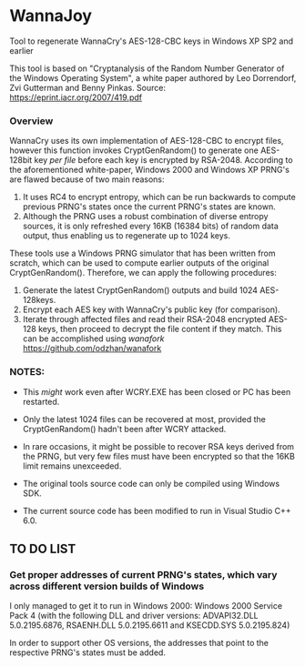 # WannaJoy
Tool to regenerate WannaCry's AES-128-CBC keys in Windows XP SP2 and earlier

This tool is based on "Cryptanalysis of the Random Number Generator of the Windows
Operating System", a white paper authored by Leo Dorrendorf, Zvi Gutterman and Benny Pinkas.
Source: https://eprint.iacr.org/2007/419.pdf



### Overview

WannaCry uses its own implementation of AES-128-CBC to encrypt files, however this function invokes CryptGenRandom() to generate one AES-128bit key *per file* before each key is encrypted by RSA-2048. According to the aforementioned white-paper, Windows 2000 and Windows XP PRNG's are flawed because of two main reasons:

1. It uses RC4 to encrypt entropy, which can be run backwards to compute previous PRNG's states once the current PRNG's states are known.
2. Although the PRNG uses a robust combination of diverse entropy sources, it is only refreshed every 16KB (16384 bits) of random data output, thus enabling us to regenerate up to 1024 keys.

These tools use a Windows PRNG simulator that has been written from scratch, which can be used to compute earlier outputs of the original CryptGenRandom(). Therefore, we can apply the following procedures:

1. Generate the latest CryptGenRandom() outputs and build 1024 AES-128keys.
2. Encrypt each AES key with WannaCry's public key (for comparison).
3. Iterate through affected files and read their RSA-2048 encrypted AES-128 keys, then proceed to decrypt the file content if they match. This can be accomplished using *wanafork* https://github.com/odzhan/wanafork

### NOTES:
* This *might* work even after WCRY.EXE has been closed or PC has been restarted.
* Only the latest 1024 files can be recovered at most, provided the CryptGenRandom() hadn't been after WCRY attacked.
* In rare occasions, it might be possible to recover RSA keys derived from the PRNG, but very few files must have been encrypted so that the 16KB limit remains unexceeded.
* The original tools source code can only be compiled using Windows SDK. 

* The current source code has been modified to run in Visual Studio C++ 6.0.

## TO DO LIST

### Get proper addresses of current PRNG's states, which vary across different version builds of Windows

I only managed to get it to run in Windows 2000: 
Windows 2000 Service Pack 4 (with the following DLL and driver versions:
ADVAPI32.DLL 5.0.2195.6876, RSAENH.DLL 5.0.2195.6611 and KSECDD.SYS 5.0.2195.824)

In order to support other OS versions, the addresses that point to the respective PRNG's states must be added.


